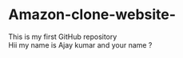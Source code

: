 # Amazon-clone-website-
This is my first GitHub repository
<br>
Hii my name is Ajay kumar and your name ?

